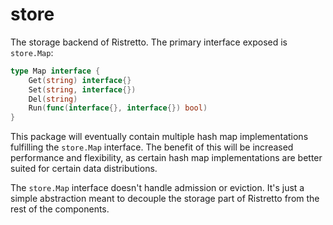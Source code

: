 # store

The storage backend of Ristretto. The primary interface exposed is `store.Map`:

```go
type Map interface {
    Get(string) interface{}
    Set(string, interface{})
    Del(string)
    Run(func(interface{}, interface{}) bool)
}
```

This package will eventually contain multiple hash map implementations fulfilling
the `store.Map` interface. The benefit of this will be increased performance and 
flexibility, as certain hash map implementations are better suited for certain 
data distributions.

The `store.Map` interface doesn't handle admission or eviction. It's just a
simple abstraction meant to decouple the storage part of Ristretto from the rest
of the components.
